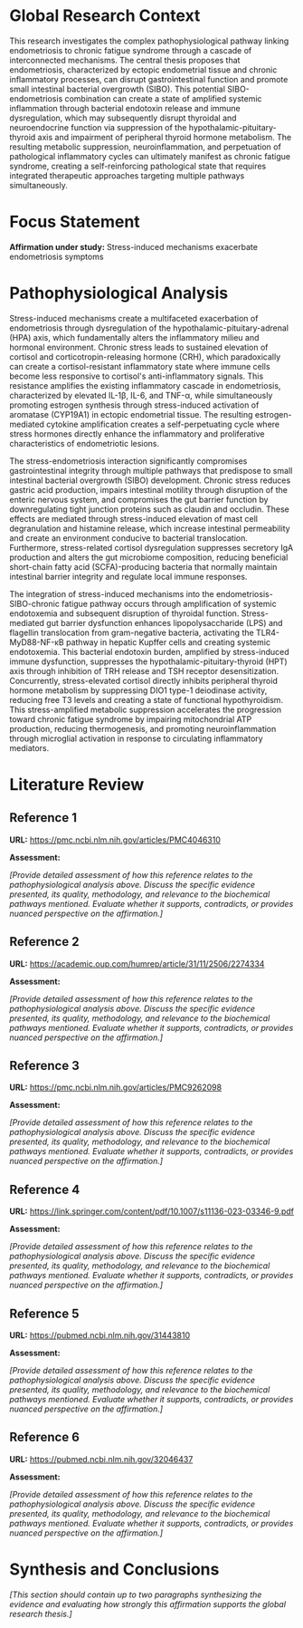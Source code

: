# Global Research Context

This research investigates the complex pathophysiological pathway linking endometriosis to chronic fatigue syndrome through a cascade of interconnected mechanisms. The central thesis proposes that endometriosis, characterized by ectopic endometrial tissue and chronic inflammatory processes, can disrupt gastrointestinal function and promote small intestinal bacterial overgrowth (SIBO). This potential SIBO-endometriosis combination can create a state of amplified systemic inflammation through bacterial endotoxin release and immune dysregulation, which may subsequently disrupt thyroidal and neuroendocrine function via suppression of the hypothalamic-pituitary-thyroid axis and impairment of peripheral thyroid hormone metabolism. The resulting metabolic suppression, neuroinflammation, and perpetuation of pathological inflammatory cycles can ultimately manifest as chronic fatigue syndrome, creating a self-reinforcing pathological state that requires integrated therapeutic approaches targeting multiple pathways simultaneously.

# Focus Statement

**Affirmation under study:** Stress-induced mechanisms exacerbate endometriosis symptoms

# Pathophysiological Analysis

Stress-induced mechanisms create a multifaceted exacerbation of endometriosis through dysregulation of the hypothalamic-pituitary-adrenal (HPA) axis, which fundamentally alters the inflammatory milieu and hormonal environment. Chronic stress leads to sustained elevation of cortisol and corticotropin-releasing hormone (CRH), which paradoxically can create a cortisol-resistant inflammatory state where immune cells become less responsive to cortisol's anti-inflammatory signals. This resistance amplifies the existing inflammatory cascade in endometriosis, characterized by elevated IL-1β, IL-6, and TNF-α, while simultaneously promoting estrogen synthesis through stress-induced activation of aromatase (CYP19A1) in ectopic endometrial tissue. The resulting estrogen-mediated cytokine amplification creates a self-perpetuating cycle where stress hormones directly enhance the inflammatory and proliferative characteristics of endometriotic lesions.

The stress-endometriosis interaction significantly compromises gastrointestinal integrity through multiple pathways that predispose to small intestinal bacterial overgrowth (SIBO) development. Chronic stress reduces gastric acid production, impairs intestinal motility through disruption of the enteric nervous system, and compromises the gut barrier function by downregulating tight junction proteins such as claudin and occludin. These effects are mediated through stress-induced elevation of mast cell degranulation and histamine release, which increase intestinal permeability and create an environment conducive to bacterial translocation. Furthermore, stress-related cortisol dysregulation suppresses secretory IgA production and alters the gut microbiome composition, reducing beneficial short-chain fatty acid (SCFA)-producing bacteria that normally maintain intestinal barrier integrity and regulate local immune responses.

The integration of stress-induced mechanisms into the endometriosis-SIBO-chronic fatigue pathway occurs through amplification of systemic endotoxemia and subsequent disruption of thyroidal function. Stress-mediated gut barrier dysfunction enhances lipopolysaccharide (LPS) and flagellin translocation from gram-negative bacteria, activating the TLR4-MyD88-NF-κB pathway in hepatic Kupffer cells and creating systemic endotoxemia. This bacterial endotoxin burden, amplified by stress-induced immune dysfunction, suppresses the hypothalamic-pituitary-thyroid (HPT) axis through inhibition of TRH release and TSH receptor desensitization. Concurrently, stress-elevated cortisol directly inhibits peripheral thyroid hormone metabolism by suppressing DIO1 type-1 deiodinase activity, reducing free T3 levels and creating a state of functional hypothyroidism. This stress-amplified metabolic suppression accelerates the progression toward chronic fatigue syndrome by impairing mitochondrial ATP production, reducing thermogenesis, and promoting neuroinflammation through microglial activation in response to circulating inflammatory mediators.

# Literature Review

## Reference 1

**URL:** https://pmc.ncbi.nlm.nih.gov/articles/PMC4046310

**Assessment:**

*[Provide detailed assessment of how this reference relates to the pathophysiological analysis above. Discuss the specific evidence presented, its quality, methodology, and relevance to the biochemical pathways mentioned. Evaluate whether it supports, contradicts, or provides nuanced perspective on the affirmation.]*

## Reference 2

**URL:** https://academic.oup.com/humrep/article/31/11/2506/2274334

**Assessment:**

*[Provide detailed assessment of how this reference relates to the pathophysiological analysis above. Discuss the specific evidence presented, its quality, methodology, and relevance to the biochemical pathways mentioned. Evaluate whether it supports, contradicts, or provides nuanced perspective on the affirmation.]*

## Reference 3

**URL:** https://pmc.ncbi.nlm.nih.gov/articles/PMC9262098

**Assessment:**

*[Provide detailed assessment of how this reference relates to the pathophysiological analysis above. Discuss the specific evidence presented, its quality, methodology, and relevance to the biochemical pathways mentioned. Evaluate whether it supports, contradicts, or provides nuanced perspective on the affirmation.]*

## Reference 4

**URL:** https://link.springer.com/content/pdf/10.1007/s11136-023-03346-9.pdf

**Assessment:**

*[Provide detailed assessment of how this reference relates to the pathophysiological analysis above. Discuss the specific evidence presented, its quality, methodology, and relevance to the biochemical pathways mentioned. Evaluate whether it supports, contradicts, or provides nuanced perspective on the affirmation.]*

## Reference 5

**URL:** https://pubmed.ncbi.nlm.nih.gov/31443810

**Assessment:**

*[Provide detailed assessment of how this reference relates to the pathophysiological analysis above. Discuss the specific evidence presented, its quality, methodology, and relevance to the biochemical pathways mentioned. Evaluate whether it supports, contradicts, or provides nuanced perspective on the affirmation.]*

## Reference 6

**URL:** https://pubmed.ncbi.nlm.nih.gov/32046437

**Assessment:**

*[Provide detailed assessment of how this reference relates to the pathophysiological analysis above. Discuss the specific evidence presented, its quality, methodology, and relevance to the biochemical pathways mentioned. Evaluate whether it supports, contradicts, or provides nuanced perspective on the affirmation.]*

# Synthesis and Conclusions

*[This section should contain up to two paragraphs synthesizing the evidence and evaluating how strongly this affirmation supports the global research thesis.]*

